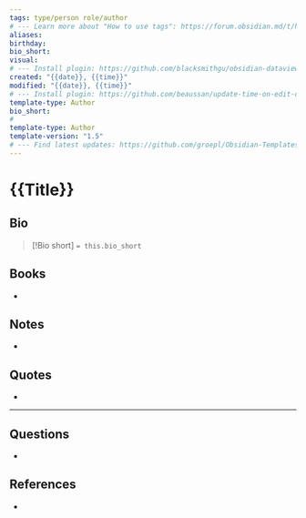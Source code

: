 ```yaml
---
tags: type/person role/author
# --- Learn more about "How to use tags": https://forum.obsidian.md/t/how-to-use-tags/
aliases: 
birthday:
bio_short: 
visual:
# --- Install plugin: https://github.com/blacksmithgu/obsidian-dataview
created: "{{date}}, {{time}}"
modified: "{{date}}, {{time}}"
# --- Install plugin: https://github.com/beaussan/update-time-on-edit-obsidian
template-type: Author
bio_short: 
#
template-type: Author
template-version: "1.5"
# --- Find latest updates: https://github.com/groepl/Obsidian-Templates
---
```


# {{Title}}

##  Bio
<!-- Short biography of the AUTHOR -->

> [!Bio short]
> `= this.bio_short`



## Books
<!-- Only most important I‘ve read -->
- 

## Notes
<!-- The main content of my thoughts really -->
- 


## Quotes
<!-- Notable quotes with reference to their page or location -->
- 

---
## Questions
<!-- What remains for you to consider? -->
- 

## References 
<!-- Links to pages not referenced in the content -->
- 
